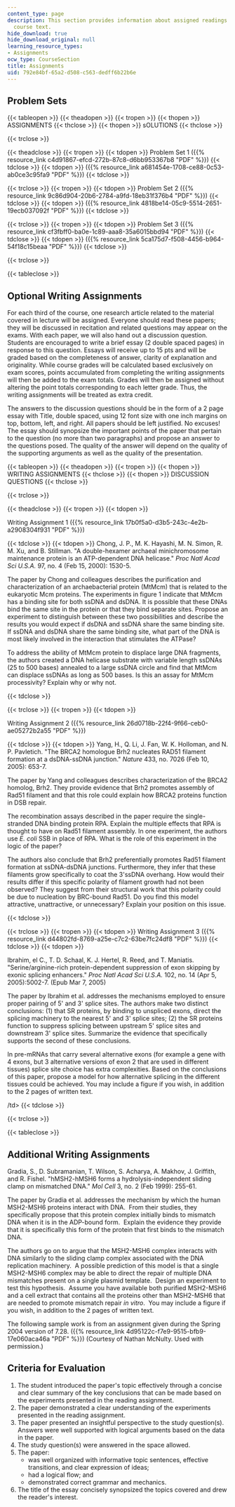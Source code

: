 ```yaml
---
content_type: page
description: This section provides information about assigned readings are from the
  course text.
hide_download: true
hide_download_original: null
learning_resource_types:
- Assignments
ocw_type: CourseSection
title: Assignments
uid: 792e84bf-65a2-d508-c563-dedff6b22b6e
---
```


Problem Sets
------------

{{< tableopen >}}
{{< theadopen >}}
{{< tropen >}}
{{< thopen >}}
ASSIGNMENTS
{{< thclose >}}
{{< thopen >}}
sOLUTIONS
{{< thclose >}}

{{< trclose >}}

{{< theadclose >}}
{{< tropen >}}
{{< tdopen >}}
Problem Set 1 ({{% resource_link c4d91867-efcd-272b-87c8-d6bb953367b8 "PDF" %}})
{{< tdclose >}}
{{< tdopen >}}
({{% resource_link a681454e-1708-ce88-0c53-ab0ce3c95fa9 "PDF" %}})
{{< tdclose >}}

{{< trclose >}}
{{< tropen >}}
{{< tdopen >}}
Problem Set 2 ({{% resource_link 9c86d904-20b6-2784-a9fd-18eb31f376b4 "PDF" %}})
{{< tdclose >}}
{{< tdopen >}}
({{% resource_link 4818be14-05c9-5514-2651-19ecb037092f "PDF" %}})
{{< tdclose >}}

{{< trclose >}}
{{< tropen >}}
{{< tdopen >}}
Problem Set 3 ({{% resource_link cf3fbff0-ba0e-1c89-aaa8-35a6015bbd94 "PDF" %}})
{{< tdclose >}}
{{< tdopen >}}
({{% resource_link 5ca175d7-f508-4456-b964-54f18c15beaa "PDF" %}})
{{< tdclose >}}

{{< trclose >}}

{{< tableclose >}}

Optional Writing Assignments
----------------------------

For each third of the course, one research article related to the material covered in lecture will be assigned. Everyone should read these papers; they will be discussed in recitation and related questions may appear on the exams. With each paper, we will also hand out a discussion question. Students are encouraged to write a brief essay (2 double spaced pages) in response to this question. Essays will receive up to 15 pts and will be graded based on the completeness of answer, clarity of explanation and originality. While course grades will be calculated based exclusively on exam scores, points accumulated from completing the writing assignments will then be added to the exam totals. Grades will then be assigned without altering the point totals corresponding to each letter grade. Thus, the writing assignments will be treated as extra credit.

The answers to the discussion questions should be in the form of a 2 page essay with Title, double spaced, using 12 font size with one inch margins on top, bottom, left, and right. All papers should be left justified. No excuses! The essay should synopsize the important points of the paper that pertain to the question (no more than two paragraphs) and propose an answer to the questions posed. The quality of the answer will depend on the quality of the supporting arguments as well as the quality of the presentation.

{{< tableopen >}}
{{< theadopen >}}
{{< tropen >}}
{{< thopen >}}
WRITING ASSIGNMENTS
{{< thclose >}}
{{< thopen >}}
DISCUSSION QUESTIONS
{{< thclose >}}

{{< trclose >}}

{{< theadclose >}}
{{< tropen >}}
{{< tdopen >}}


Writing Assignment 1 ({{% resource_link 17b0f5a0-d3b5-243c-4e2b-a2908304f931 "PDF" %}})


{{< tdclose >}}
{{< tdopen >}}
Chong, J. P., M. K. Hayashi, M. N. Simon, R. M. Xu, and B. Stillman. "A double-hexamer archaeal minichromosome maintenance protein is an ATP-dependent DNA helicase." _Proc Natl Acad Sci U.S.A._ 97, no. 4 (Feb 15, 2000): 1530-5.

The paper by Chong and colleagues describes the purification and characterization of an archaebacterial protein (MtMcm) that is related to the eukaryotic Mcm proteins. The experiments in figure 1 indicate that MtMcm has a binding site for both ssDNA and dsDNA. It is possible that these DNAs bind the same site in the protein or that they bind separate sites. Propose an experiment to distinguish between these two possibilities and describe the results you would expect if dsDNA and ssDNA share the same binding site. If ssDNA and dsDNA share the same binding site, what part of the DNA is most likely involved in the interaction that stimulates the ATPase?

To address the ability of MtMcm protein to displace large DNA fragments, the authors created a DNA helicase substrate with variable length ssDNAs (25 to 500 bases) annealed to a large ssDNA circle and find that MtMcm can displace ssDNAs as long as 500 bases. Is this an assay for MtMcm processivity? Explain why or why not.


{{< tdclose >}}

{{< trclose >}}
{{< tropen >}}
{{< tdopen >}}


Writing Assignment 2 ({{% resource_link 26d0718b-22f4-9f66-ceb0-ae05272b2a55 "PDF" %}})


{{< tdclose >}}
{{< tdopen >}}
Yang, H., Q. Li, J. Fan, W. K. Holloman, and N. P. Pavletich. "The BRCA2 homologue Brh2 nucleates RAD51 filament formation at a dsDNA-ssDNA junction." _Nature_ 433, no. 7026 (Feb 10, 2005): 653-7.

The paper by Yang and colleagues describes characterization of the BRCA2 homolog, Brh2. They provide evidence that Brh2 promotes assembly of Rad51 filament and that this role could explain how BRCA2 proteins function in DSB repair.

The recombination assays described in the paper require the single-stranded DNA binding protein RPA. Explain the multiple effects that RPA is thought to have on Rad51 filament assembly. In one experiment, the authors use _E. coli_ SSB in place of RPA. What is the role of this experiment in the logic of the paper?

The authors also conclude that Brh2 preferentially promotes Rad51 filament formation at ssDNA-dsDNA junctions. Furthermore, they infer that these filaments grow specifically to coat the 3'ssDNA overhang. How would their results differ if this specific polarity of filament growth had not been observed? They suggest from their structural work that this polarity could be due to nucleation by BRC-bound Rad51. Do you find this model attractive, unattractive, or unnecessary? Explain your position on this issue.


{{< tdclose >}}

{{< trclose >}}
{{< tropen >}}
{{< tdopen >}}
Writing Assignment 3 ({{% resource_link d44802fd-8769-a25e-c7c2-63be7fc24df8 "PDF" %}})
{{< tdclose >}}
{{< tdopen >}}


Ibrahim, el C., T. D. Schaal, K. J. Hertel, R. Reed, and T. Maniatis. "Serine/arginine-rich protein-dependent suppression of exon skipping by exonic splicing enhancers." _Proc Natl Acad Sci U.S.A._ 102, no. 14 (Apr 5, 2005):5002-7. (Epub Mar 7, 2005)

The paper by Ibrahim et al. addresses the mechanisms employed to ensure proper pairing of 5' and 3' splice sites. The authors make two distinct conclusions: (1) that SR proteins, by binding to unspliced exons, direct the splicing machinery to the nearest 5' and 3' splice sites; (2) the SR proteins function to suppress splicing between upstream 5' splice sites and downstream 3' splice sites. Summarize the evidence that specifically supports the second of these conclusions.

In pre-mRNAs that carry several alternative exons (for example a gene with 4 exons, but 3 alternative versions of exon 2 that are used in different tissues) splice site choice has extra complexities. Based on the conclusions of this paper, propose a model for how alternative splicing in the different tissues could be achieved. You may include a figure if you wish, in addition to the 2 pages of written text.

/td>
{{< tdclose >}}

{{< trclose >}}

{{< tableclose >}}

Additional Writing Assignments
------------------------------

Gradia, S., D. Subramanian, T. Wilson, S. Acharya, A. Makhov, J. Griffith, and R. Fishel. "hMSH2-hMSH6 forms a hydrolysis-independent sliding clamp on mismatched DNA." _Mol Cell_ 3, no. 2 (Feb 1999): 255-61.

The paper by Gradia et al. addresses the mechanism by which the human MSH2-MSH6 proteins interact with DNA.  From their studies, they specifically propose that this protein complex initially binds to mismatch DNA when it is in the ADP-bound form.  Explain the evidence they provide that it is specifically this form of the protein that first binds to the mismatch DNA.

The authors go on to argue that the MSH2-MSH6 complex interacts with DNA similarly to the sliding clamp complex associated with the DNA replication machinery.  A possible prediction of this model is that a single MSH2-MSH6 complex may be able to direct the repair of multiple DNA mismatches present on a single plasmid template.  Design an experiment to test this hypothesis.  Assume you have available both purified MSH2-MSH6 and a cell extract that contains all the proteins other than MSH2-MSH6 that are needed to promote mismatch repair _in vitro_.  You may include a figure if you wish, in addition to the 2 pages of written text.

The following sample work is from an assignment given during the Spring 2004 version of 7.28. ({{% resource_link 4d95122c-f7e9-9515-bfb9-17e060aca46a "PDF" %}}) (Courtesy of Nathan McNulty. Used with permission.)

Criteria for Evaluation
-----------------------

1.  The student introduced the paper's topic effectively through a concise and clear summary of the key conclusions that can be made based on the experiments presented in the reading assignment.
2.  The paper demonstrated a clear understanding of the experiments presented in the reading assignment.
3.  The paper presented an insightful perspective to the study question(s). Answers were well supported with logical arguments based on the data in the paper.
4.  The study question(s) were answered in the space allowed.
5.  The paper:
    *   was well organized with informative topic sentences, effective transitions, and clear expression of ideas;
    *   had a logical flow; and
    *   demonstrated correct grammar and mechanics.
6.  The title of the essay concisely synopsized the topics covered and drew the reader's interest.